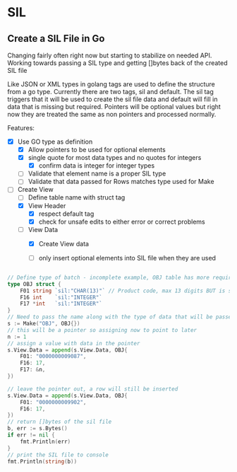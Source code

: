 # SIL

## Create a SIL File in Go

Changing fairly often right now but starting to stabilize on needed API. 
Working towards passing a SIL type and getting []bytes back of the created SIL file

Like JSON or XML types in golang tags are used to define the structure from a go type. Currently there are two tags, sil and default. The sil tag triggers that it will be used to create the sil file data and default will fill in data that is missing but required. Pointers will be optional values but right now they are treated the same as non pointers and processed normally. 

Features:
- [x] Use GO type as definition
	- [x] Allow pointers to be used for optional elements
	- [x] single quote for most data types and no quotes for integers
		- [x] confirm data is integer for integer types
	- [ ] Validate that element name is a proper SIL type
	- [ ] Validate that data passed for Rows matches type used for Make
- [ ] Create View
	- [ ] Define table name with struct tag
	- [x] View Header
		- [x] respect default tag
		- [x] check for unsafe edits to either error or correct problems
	- [ ] View Data
		- [x] Create View data
		- [ ] only insert optional elements into SIL file when they are used


```Go

// Define type of batch - incomplete example, OBJ table has more required fields
type OBJ struct {
	F01 string `sil:"CHAR(13)"` // Product code, max 13 digits BUT is stored as text in LOC
	F16 int    `sil:"INTEGER"`
	F17 *int   `sil:"INTEGER"`
}
// Need to pass the name along with the type of data that will be passed
s := Make("OBJ", OBJ{})
// this will be a pointer so assigning now to point to later
n := 1
// assign a value with data in the pointer
s.View.Data = append(s.View.Data, OBJ{
	F01: "0000000009087",
	F16: 17,
	F17: &n,
})

// leave the pointer out, a row will still be inserted
s.View.Data = append(s.View.Data, OBJ{
	F01: "0000000009902",
	F16: 17,
})
// return []bytes of the sil file
b, err := s.Bytes()
if err != nil {
	fmt.Println(err)
}
// print the SIL file to console
fmt.Println(string(b))

```